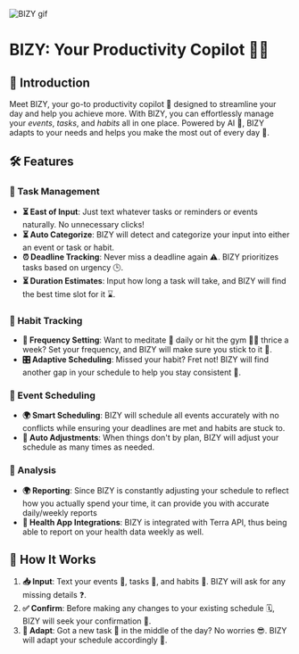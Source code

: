 ![BIZY gif](https://github.com/s7u4rt99/avon/assets/95898480/0f81c671-eff6-477e-816b-4175f08f5bf4)

# BIZY: Your Productivity Copilot 🚀✨

## 🎉 Introduction

Meet BIZY, your go-to productivity copilot 🤖 designed to streamline your day and help you achieve more. With BIZY, you can effortlessly manage your *events*, *tasks*, and *habits* all in one place. Powered by AI 🧠, BIZY adapts to your needs and helps you make the most out of every day 🌈.

## 🛠 Features

### 📝 Task Management 

- **⏳ East of Input**: Just text whatever tasks or reminders or events naturally. No unnecessary clicks!
- **⏳ Auto Categorize**: BIZY will detect and categorize your input into either an event or task or habit. 
- **⏰ Deadline Tracking**: Never miss a deadline again ⚠️. BIZY prioritizes tasks based on urgency 🕒.
- **⏳ Duration Estimates**: Input how long a task will take, and BIZY will find the best time slot for it ⌛.

### 🔄 Habit Tracking 

- **🔁 Frequency Setting**: Want to meditate 🧘 daily or hit the gym 🏋️‍♀️ thrice a week? Set your frequency, and BIZY will make sure you stick to it 🎯.
- **🎛 Adaptive Scheduling**: Missed your habit? Fret not! BIZY will find another gap in your schedule to help you stay consistent 🌈.

### 📆 Event Scheduling 

- **🌍 Smart Scheduling**: BIZY will schedule all events accurately with no conflicts while ensuring your deadlines are met and habits are stuck to.
- **🔀 Auto Adjustments**: When things don't by plan, BIZY will adjust your schedule as many times as needed.

### 📆 Analysis

- **🌍 Reporting**: Since BIZY is constantly adjusting your schedule to reflect how you actually spend your time, it can provide you with accurate daily/weekly reports
- **🔀 Health App Integrations**: BIZY is integrated with Terra API, thus being able to report on your health data weekly as well. 

## 🤖 How It Works

1. **📥 Input**: Text your events 📅, tasks 📝, and habits 🔄. BIZY will ask for any missing details ❓.
2. **✅ Confirm**: Before making any changes to your existing schedule 🗓, BIZY will seek your confirmation 🤔.
3. **🔄 Adapt**: Got a new task 📝 in the middle of the day? No worries 😎. BIZY will adapt your schedule accordingly 🔄.


